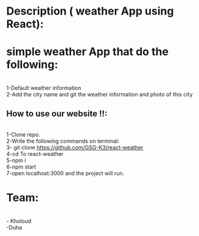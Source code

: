 
# Description ( weather App using React):

  

# simple weather App that do the following:
<br> 1-Default weather information
<br> 2-Add the city name and git the weather information and photo of this city 


 ## How to use our website !!:
<br> 1-Clone repo.
<br> 2-Write the following commands on terminal:
<br> 3- git clone https://github.com/GSG-K3/react-weather
<br> 4-cd To react-weather
<br> 5-npm i
<br> 6-npm start
<br> 7-open localhost:3000 and the project will run.


# Team:
 <br> - Kholoud
<br> -Duha  

